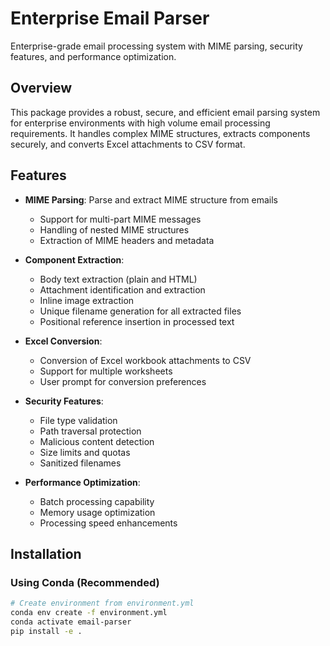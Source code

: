 # Enterprise Email Parser

Enterprise-grade email processing system with MIME parsing, security features, and performance optimization.

## Overview

This package provides a robust, secure, and efficient email parsing system for enterprise environments with high volume email processing requirements. It handles complex MIME structures, extracts components securely, and converts Excel attachments to CSV format.

## Features

- **MIME Parsing**: Parse and extract MIME structure from emails
  - Support for multi-part MIME messages
  - Handling of nested MIME structures
  - Extraction of MIME headers and metadata

- **Component Extraction**:
  - Body text extraction (plain and HTML)
  - Attachment identification and extraction
  - Inline image extraction
  - Unique filename generation for all extracted files
  - Positional reference insertion in processed text

- **Excel Conversion**:
  - Conversion of Excel workbook attachments to CSV
  - Support for multiple worksheets
  - User prompt for conversion preferences

- **Security Features**:
  - File type validation
  - Path traversal protection
  - Malicious content detection
  - Size limits and quotas
  - Sanitized filenames

- **Performance Optimization**:
  - Batch processing capability
  - Memory usage optimization
  - Processing speed enhancements

## Installation

### Using Conda (Recommended)

```bash
# Create environment from environment.yml
conda env create -f environment.yml
conda activate email-parser
pip install -e .
